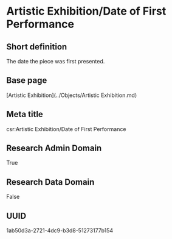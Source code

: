 # Artistic Exhibition/Date of First Performance
## Short definition
The date the piece was first presented.
## Base page
[Artistic Exhibition](../Objects/Artistic Exhibition.md)
## Meta title
csr:Artistic Exhibition/Date of First Performance
## Research Admin Domain
True
## Research Data Domain
False
## UUID
1ab50d3a-2721-4dc9-b3d8-51273177b154
